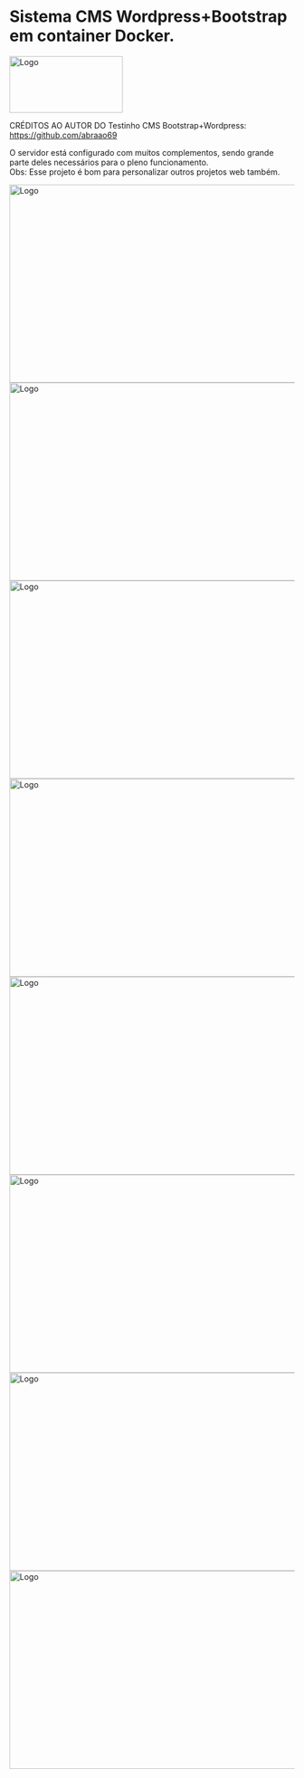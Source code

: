 
# Sistema CMS Wordpress+Bootstrap em container Docker.  
  
<div style="display: flex; align-items: center;">
  <img src="https://github.com/abraao69/Setup-Docker-PHP-7.4/blob/master/logo.png" alt="Logo" width="200" height="100">
  <br><br>
</div>
  
CRÉDITOS AO AUTOR DO Testinho CMS  Bootstrap+Wordpress:  
https://github.com/abraao69  
  
  
O servidor está configurado com muitos complementos, sendo grande parte deles necessários para o pleno funcionamento.  
Obs: Esse projeto é bom para personalizar outros projetos web também. 

<div style="display: flex; align-items: center;">
  <img src="https://github.com/abraao69/Setup-Docker-PHP-7.4/blob/master/fiocruz9%20(1).jpg?raw=true" alt="Logo" width="900px" height="350px">
  <br><br>
</div>
<div style="display: flex; align-items: center;">
  <img src="https://github.com/abraao69/Setup-Docker-PHP-7.4/blob/master/fiocruz10.jpg?raw=true" alt="Logo" width="900px" height="350px">
  <br><br>
</div>
<div style="display: flex; align-items: center;">
  <img src="https://github.com/abraao69/Setup-Docker-PHP-7.4/blob/master/fiocruz11.jpg?raw=true" alt="Logo" width="900px" height="350px">
  <br><br>
</div>
<div style="display: flex; align-items: center;">
  <img src="https://github.com/abraao69/Setup-Docker-PHP-7.4/blob/master/fiocruz4.jpg?raw=true" alt="Logo" width="900px" height="350px">
  <br><br>
</div>
<div style="display: flex; align-items: center;">
  <img src="https://github.com/abraao69/Setup-Docker-PHP-7.4/blob/master/fiocruz5.jpg?raw=true" alt="Logo" width="900px" height="350px">
  <br><br>
</div>
<div style="display: flex; align-items: center;">
  <img src="https://github.com/abraao69/Setup-Docker-PHP-7.4/blob/master/fiocruz6.jpg?raw=true" alt="Logo" width="900px" height="350px">
  <br><br>
</div>
<div style="display: flex; align-items: center;">
  <img src="https://github.com/abraao69/Setup-Docker-PHP-7.4/blob/master/fiocruz7.jpg?raw=true" alt="Logo" width="900px" height="350px">
  <br><br>
</div>
<div style="display: flex; align-items: center;">
  <img src="https://github.com/abraao69/Setup-Docker-PHP-7.4/blob/master/fiocruz8.jpg?raw=true" alt="Logo" width="900px" height="350px">
  <br><br>
</div>
